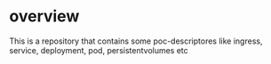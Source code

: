 # overview
This is a repository that contains some poc-descriptores like ingress, service, deployment, pod, persistentvolumes etc
